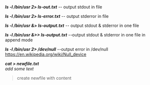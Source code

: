 ***ls -l /bin/usr 2> ls-out.txt***         -- output stdout in file

***ls -l /bin/usr 2> ls-error.txt***         -- output stderror in file

***ls -l /bin/usr &> ls-output.txt***       -- output  stdout & stderror in one file

***ls -l /bin/usr &>> ls-output.txt***      --output  stdout & stderror in one file in append mode

***ls -l /bin/usr 2> /dev/null***           --output error in /dev/null https://en.wikipedia.org/wiki/Null_device

***cat > newfile.txt***  
*add some text*

>create newfile with content
